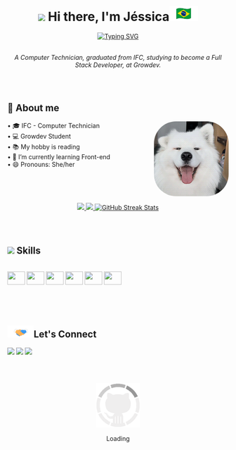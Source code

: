 <div align="center">
  <h1><img src = "https://raw.githubusercontent.com/MartinHeinz/MartinHeinz/master/wave.gif" width = 30px> Hi there, I'm Jéssica<img width="65" src="src/flag.png"/>     </h1>
</div>

<div align="center">
<a href="https://git.io/typing-svg"><img src="https://readme-typing-svg.demolab.com?font=Fira+Code&duration=4000&pause=1000&color=04ADD4&center=true&width=435&lines=Full+Stack+Development+student;Coding..." alt="Typing SVG" /></a>
</div>

<br>

<p align="center">
  <i>A Computer Technician, graduated from IFC, studying to become a Full Stack Developer, at Growdev.</i>
</p>

<br><br>

<h2>🌟 About me</h2> <img align="right" height="170" style="border-radius:50px;" src="src/dog.gif">
<p>
• 🎓 IFC - Computer Technician <br>
• 💻 Growdev Student <br>
• 📚 My hobby is reading <br>
• 🌱 I’m currently learning Front-end <br>
• 😄 Pronouns: She/her
</p>

<br><br><br>

<div>
  <p align="center">
    <a href="https://github.com/AVS1508">
    <img height="180em" src="https://github-readme-stats-eight-theta.vercel.app/api?username=Jessica-rb&show_icons=true&theme=tokyonight&include_all_commits=true&count_private=true"/>
    <img height="180em" src="https://github-readme-stats-eight-theta.vercel.app/api/top-langs/?username=Jessica-rb&layout=compact&langs_count=8&theme=tokyonight"/>
    <img height="220em" src="https://github-readme-streak-stats.herokuapp.com/?user=Jessica-rb&theme=tokyonight&date_format=j%20M%5B%20Y%5D&" alt="GitHub Streak Stats"/>
    </a>
  </p>
</div>

<br><br>

<h2><img src = "https://media2.giphy.com/media/QssGEmpkyEOhBCb7e1/giphy.gif?cid=ecf05e47a0n3gi1bfqntqmob8g9aid1oyj2wr3ds3mg700bl&rid=giphy.gif" width = 32px>   Skills</h2>
<div style="display: inline_block"><br>
  <img align="center" height="30" width="40" src="https://cdn.jsdelivr.net/gh/devicons/devicon/icons/javascript/javascript-original.svg"/>
  <img align="center" height="30" width="40" src="https://cdn.jsdelivr.net/gh/devicons/devicon/icons/html5/html5-original.svg"/>
  <img align="center" height="30" width="40" src="https://cdn.jsdelivr.net/gh/devicons/devicon/icons/css3/css3-original.svg"/>
  <img align="center" height="30" width="40" src="https://cdn.jsdelivr.net/gh/devicons/devicon/icons/bootstrap/bootstrap-original.svg"/>
  <img align="center" height="30" width="40" src="https://cdn.jsdelivr.net/gh/devicons/devicon/icons/c/c-original.svg"/>
  <img align="center" height="30" width="40" src="https://cdn.jsdelivr.net/gh/devicons/devicon/icons/csharp/csharp-original.svg"/>
</div>

##
 <br><br>
 
<div> 
  <h2><img src="https://github.com/0xAbdulKhalid/0xAbdulKhalid/raw/main/assets/mdImages/handshake.gif" width ="60">Let's Connect</h2>
  <a href="https://instagram.com/jessicav.ds" target="_blank"><img src="https://img.shields.io/badge/-Instagram-%23E4405F?style=for-the-badge&logo=instagram&logoColor=white" target="_blank"></a>
  <a href = "mailto:jessicavs016@gmail.com"><img src="https://img.shields.io/badge/-Gmail-%23333?style=for-the-badge&logo=gmail&logoColor=white" target="_blank"></a>
  <a href="https://www.linkedin.com/in/j%C3%A9ssica-ribeiro-6a8554266/" target="_blank"><img src="https://img.shields.io/badge/-LinkedIn-%230077B5?style=for-the-badge&logo=linkedin&logoColor=white" target="_blank"></a>
</div>

<br><br>

<div align=center>
        <img src="https://raw.githubusercontent.com/AhmedFathyDev/AhmedFathyDev/main/GitHub.gif" alt="GitHub Octocat Logo" height="100">
        <p>Loading</p>
    </div>
